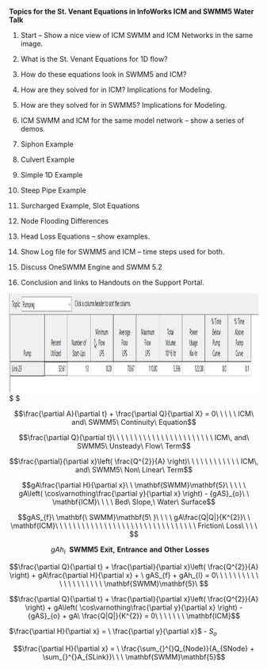**Topics for the St. Venant Equations in InfoWorks ICM and SWMM5 Water Talk**

1.  Start – Show a nice view of ICM SWMM and ICM Networks in the same image.

2.  What is the St. Venant Equations for 1D flow?

3.  How do these equations look in SWMM5 and ICM?

4.  How are they solved for in ICM? Implications for Modeling.

5.  How are they solved for in SWMM5? Implications for Modeling.

6.  ICM SWMM and ICM for the same model network – show a series of demos.

7.  Siphon Example

8.  Culvert Example

9.  Simple 1D Example

10. Steep Pipe Example

11. Surcharged Example, Slot Equations

12. Node Flooding Differences

13. Head Loss Equations – show examples.

14. Show Log file for SWMM5 and ICM – time steps used for both.

15. Discuss OneSWMM Engine and SWMM 5.2

16. Conclusion and links to Handouts on the Support Portal.

<img src="./media/image1.png" style="width:6.5in;height:2.08333in" />$
$

$$\frac{\partial A}{\partial t} + \frac{\partial Q}{\partial X} = 0\ \ \ \ \ ICM\ and\ SWMM5\ Continuity\ Equation$$

$$\frac{\partial Q}{\partial t}\ \ \ \ \ \ \ \ \ \ \ \ \ \ \ \ \ \ \ \ \ \ \ ICM\, and\ SWMM5\ Unsteady\ Flow\ Term$$

$$\frac{\partial}{\partial x}\left( \frac{Q^{2}}{A} \right)\ \ \ \ \ \ \ \ \ \ \ \ ICM\, and\ SWMM5\ Non\ Linear\ Term$$

$$gA\frac{\partial H}{\partial x}\ \ \mathbf{SWMM}\mathbf{5}\ \ \ \ \ gA\left( \cos\varnothing\frac{\partial y}{\partial x} \right) - {gAS}_{o}\ \ \mathbf{ICM}\ \ \ \ Bed\ Slope,\ Water\ Surface$$

$$gAS_{f}\ \mathbf{\ SWMM}\mathbf{5\ }\ \ \ \ gA\frac{Q|Q|}{K^{2}}\ \ \mathbf{ICM}\ \ \ \ \ \ \ \ \ \ \ \ \ \ \ \ \ \ \ \ \ \ \ \ \ \ \ \ \ \ \ \ Friction\ Loss\ \ \ \ $$

$$gAh_{l}\ \mathbf{\ SWMM}\mathbf{5\ Exit,\ Entrance\ and\ Other\ Losses}\ \ \ \ $$

$$\frac{\partial Q}{\partial t} + \frac{\partial}{\partial x}\left( \frac{Q^{2}}{A} \right) + gA\frac{\partial H}{\partial x} + \ gAS_{f} + gAh_{l} = 0\ \ \ \ \ \ \ \ \ \ \ \ \ \ \ \ \ \ \ \ \mathbf{SWMM}\mathbf{5}\ $$

$$\frac{\partial Q}{\partial t} + \frac{\partial}{\partial x}\left( \frac{Q^{2}}{A} \right) + gA\left( \cos\varnothing\frac{\partial y}{\partial x} \right) - {gAS}_{o} + gA\ \frac{Q|Q|}{K^{2}} = 0\ \ \ \ \ \ \ \mathbf{ICM}$$

$\frac{\partial H}{\partial x} = \ \frac{\partial y}{\partial x}$ - $S_{o}$

$$\frac{\partial H}{\partial x} = \ \frac{\sum_{}^{}Q_{Node}}{A_{SNode} + \sum_{}^{}A_{SLink}}\ \ \ \mathbf{SWMM}\mathbf{5}$$
